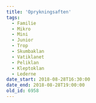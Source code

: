 ```yaml
---
title: 'Oprykningsaften'
tags:
  - Familie
  - Mikro
  - Mini
  - Junior
  - Trop
  - Skumbaklan
  - Vatiklanet
  - Peliklan
  - Kleptoklan
  - Lederne
date_start: 2018-08-28T16:30:00
date_end: 2018-08-28T19:00:00
old_id: 6958
---
```


